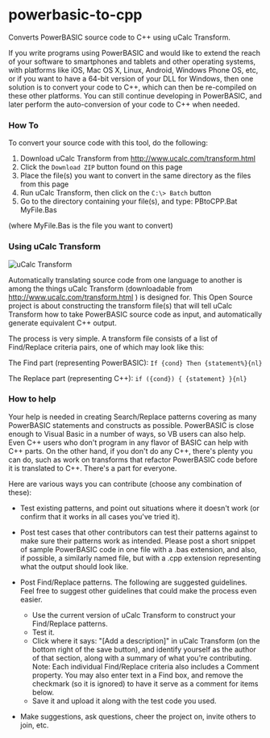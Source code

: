 powerbasic-to-cpp
=================

Converts PowerBASIC source code to C++ using uCalc Transform.

If you write programs using PowerBASIC and would like to extend the reach of your software to smartphones and tablets and other operating systems, with platforms like iOS, Mac OS X, Linux, Android, Windows Phone OS, etc, or if you want to have a 64-bit version of your DLL for Windows, then one solution is to convert your code to C++, which can then be re-compiled on these other platforms.  You can still continue developing in PowerBASIC, and later perform the auto-conversion of your code to C++ when needed.

### How To

To convert your source code with this tool, do the following:
   1. Download uCalc Transform from http://www.ucalc.com/transform.html
   2. Click the `Download ZIP` button found on this page
   3. Place the file(s) you want to convert in the same directory as the files from this page
   4. Run uCalc Transform, then click on the `C:\> Batch` button
   5. Go to the directory containing your file(s), and type: PBtoCPP.Bat MyFile.Bas

(where MyFile.Bas is the file you want to convert)

### Using uCalc Transform
![uCalc Transform](http://www.ucalc.com/images/pbtocpp.png "uCalc Transform Example")

Automatically translating source code from one language to another is among the things uCalc Transform (downloadable from http://www.ucalc.com/transform.html ) is designed for.  This Open Source project is about constructing the transform file(s) that will tell uCalc Transform how to take PowerBASIC source code as input, and automatically generate equivalent C++ output.

The process is very simple.  A transform file consists of a list of Find/Replace criteria pairs, one of which may look like this:

The Find part (representing PowerBASIC):
`If {cond} Then {statement%}{nl}`

The Replace part (representing C++):
`if ({cond}) { {statement} }{nl}`

### How to help

Your help is needed in creating Search/Replace patterns covering as many PowerBASIC statements and constructs as possible.  PowerBASIC is close enough to Visual Basic in a number of ways, so VB users can also help.  Even C++ users who don't program in any flavor of BASIC can help with C++ parts.  On the other hand, if you don't do any C++, there's plenty you can do, such as work on transforms that refactor PowerBASIC code before it is translated to C++.  There's a part for everyone.

Here are various ways you can contribute (choose any combination of these):

- Test existing patterns, and point out situations where it doesn't work (or confirm that it works in all cases you've tried it).

- Post test cases that other contributors can test their patterns against to make sure their patterns work as intended.  Please post a short snippet of sample PowerBASIC code in one file with a .bas extension, and also, if possible, a similarly named file, but with a .cpp extension representing what the output should look like.

- Post Find/Replace patterns.  The following are suggested guidelines.  Feel free to suggest other guidelines that could make the process even easier.
   - Use the current version of uCalc Transform to construct your Find/Replace patterns.
   - Test it.
   - Click where it says: "[Add a description]" in uCalc Transform (on the bottom right of the save button), and identify yourself as the author of that section, along with a summary of what you're contributing.  Note: Each individual Find/Replace criteria also includes a Comment property.  You may also enter text in a Find box, and remove the checkmark (so it is ignored) to have it serve as a comment for items below.
   - Save it and upload it along with the test code you used.

- Make suggestions, ask questions, cheer the project on, invite others to join, etc.
   
